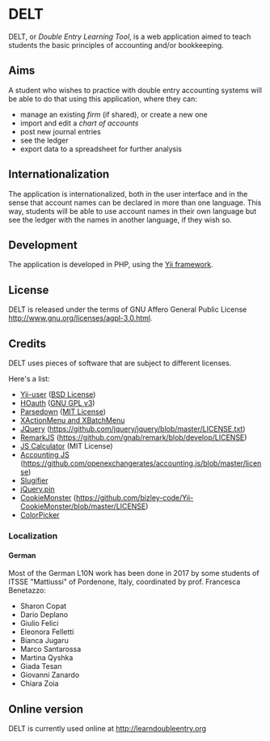 # DELT

DELT, or *Double Entry Learning Tool*, is a web application aimed to
teach students the basic principles of accounting and/or bookkeeping.

## Aims

A student who wishes to practice with double entry accounting systems
will be able to do that using this application, where they can:

- manage an existing *firm* (if shared), or create a new one
- import and edit a *chart of accounts*
- post new journal entries
- see the ledger
- export data to a spreadsheet for further analysis

## Internationalization

The application is internationalized, both in the user interface and in
the sense that account names can be declared in more than one language.
This way, students will be able to use account names in their own
language but see the ledger with the names in another language, if they
wish so.

## Development

The application is developed in PHP, using the [Yii framework](http://www.yiiframework.com/). 

## License

DELT is released under the terms of GNU Affero General Public License
http://www.gnu.org/licenses/agpl-3.0.html.

## Credits

DELT uses pieces of software that are subject to different licenses.

Here's a list:

* [Yii-user](http://www.yiiframework.com/extension/yii-user/) ([BSD License](http://www.opensource.org/licenses/bsd-license.php))
* [HOauth](http://www.yiiframework.com/extension/hoauth) ([GNU GPL v3](http://www.opensource.org/licenses/gpl-3.0.html)) 
* [Parsedown](http://parsedown.org) ([MIT License](https://github.com/erusev/parsedown/blob/master/LICENSE.txt))
* [XActionMenu and XBatchMenu](https://github.com/erikuus/Yii-Extensions)
* [JQuery](http://jquery.com/) (https://github.com/jquery/jquery/blob/master/LICENSE.txt)
* [RemarkJS](http://remarkjs.com/) (https://github.com/gnab/remark/blob/develop/LICENSE)
* [JS Calculator](http://keith-wood.name/calculator.html) (MIT License)
* [Accounting JS](http://josscrowcroft.github.com/accounting.js/) (https://github.com/openexchangerates/accounting.js/blob/master/license)
* [Slugifier](https://gist.github.com/demoive/4249710)
* [jQuery.pin](https://github.com/webpop/jquery.pin)
* [CookieMonster](https://github.com/bizley-code/Yii-CookieMonster) (https://github.com/bizley-code/Yii-CookieMonster/blob/master/LICENSE)
* [ColorPicker](https://www.yiiframework.com/extension/colorpicker)

### Localization

#### German

Most of the German L10N work has been done in 2017 by some students of ITSSE "Mattiussi" of Pordenone, Italy, coordinated by prof. Francesca Benetazzo:

* Sharon Copat
* Dario Deplano
* Giulio Felici
* Eleonora Felletti
* Bianca Jugaru
* Marco Santarossa
* Martina Qyshka
* Giada Tesan
* Giovanni Zanardo
* Chiara Zoia

## Online version

DELT is currently used online at http://learndoubleentry.org
